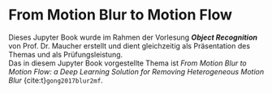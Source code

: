 # From Motion Blur to Motion Flow

Dieses Jupyter Book wurde im Rahmen der Vorlesung *__Object Recognition__* von Prof. Dr. Maucher erstellt und dient gleichzeitig als Präsentation des Themas und als Prüfungsleistung.  
Das in diesem Jupyter Book vorgestellte Thema ist *From Motion Blur to Motion Flow: a Deep Learning Solution for Removing Heterogeneous Motion Blur* {cite:t}`gong2017blur2mf`.
